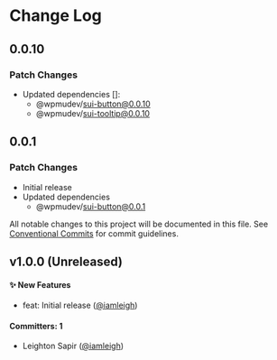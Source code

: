 # Change Log

## 0.0.10

### Patch Changes

- Updated dependencies []:
  - @wpmudev/sui-button@0.0.10
  - @wpmudev/sui-tooltip@0.0.10

## 0.0.1

### Patch Changes

- Initial release
- Updated dependencies
  - @wpmudev/sui-button@0.0.1

All notable changes to this project will be documented in this file. See
[Conventional Commits](https://conventionalcommits.org/) for commit guidelines.

## v1.0.0 (Unreleased)

#### ✨ New Features

- feat: Initial release ([@iamleigh](https://github.com/iamleigh))

#### Committers: 1

- Leighton Sapir ([@iamleigh](https://github.com/iamleigh))
